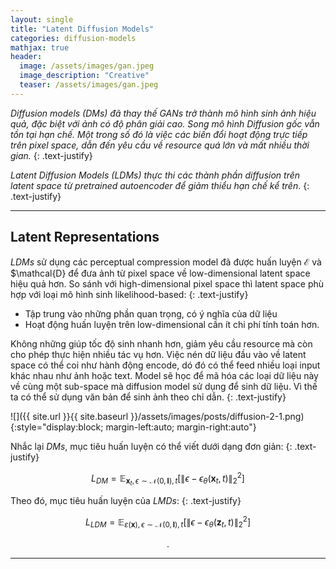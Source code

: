 ```yaml
---
layout: single
title: "Latent Diffusion Models"
categories: diffusion-models
mathjax: true
header:
  image: /assets/images/gan.jpeg
  image_description: "Creative"
  teaser: /assets/images/gan.jpeg
---
```


*Diffusion models (DMs) đã thay thế GANs trở thành mô hình sinh ảnh hiệu quả, đặc biệt với ảnh có độ phân giải cao. 
Song mô hình Diffusion gốc vẫn tồn tại hạn chế. Một trong số đó là việc các biến đổi hoạt động trực tiếp trên pixel 
space, dẫn đến yêu cầu về resource quá lớn và mất nhiều thời gian.*
{: .text-justify}

*Latent Diffusion Models (LDMs) thực thi các thành phần diffusion trên latent space từ pretrained autoencoder để giảm 
thiểu hạn chế kể trên*.
{: .text-justify}

---

## Latent Representations

*LDMs* sử dụng các perceptual compression model đã được huấn luyện $\mathcal{E}$ và $\mathcal{D} để đưa ảnh từ pixel space về low-dimensional latent space hiệu quả hơn. So sánh với high-dimensional pixel space thì latent space phù hợp với loại 
mô hình sinh likelihood-based:
{: .text-justify}
- Tập trung vào những phần quan trọng, có ý nghĩa của dữ liệu
- Hoạt động huấn luyện trên low-dimensional cần ít chi phí tính toán hơn.

Không những giúp tốc độ sinh nhanh hơn, giảm yêu cầu resource mà còn cho phép thực hiện nhiều tác vụ hơn. Việc nén dữ 
liệu đầu vào về latent space có thể coi như hành động encode, dó đó có thể feed nhiều loại input khác nhau như ảnh hoặc 
text. Model sẽ học để mã hóa các loại dữ liệu này về cùng một sub-space mà diffusion model sử dụng để sinh dữ liệu. Vì 
thế ta có thể sử dụng văn bản để sinh ảnh theo chỉ dẫn.
{: .text-justify}

![]({{ site.url }}{{ site.baseurl }}/assets/images/posts/diffusion-2-1.png){:style="display:block; margin-left:auto; margin-right:auto"}

Nhắc lại *DMs*, mục tiêu huấn luyện có thể viết dưới dạng đơn giản:
{: .text-justify}

$$L_{DM} = \mathbb{E}_{\textbf{x}_t,\epsilon \sim \mathcal{N}(0,\mathbf{I}),t}\left[\lVert\epsilon - \epsilon_\theta(\textbf{x}_t,t)\rVert^2_2\right]$$

Theo đó, mục tiêu huấn luyện của *LMDs*:
{: .text-justify}

$$L_{LDM} = \mathbb{E}_{\varepsilon(\textbf{x}),\epsilon \sim \mathcal{N}(0,\mathbf{I}),t}\left[\lVert\epsilon - \epsilon_\theta(\textbf{z}_t,t)\rVert^2_2\right]$$

<div align="center">.</div> 

---